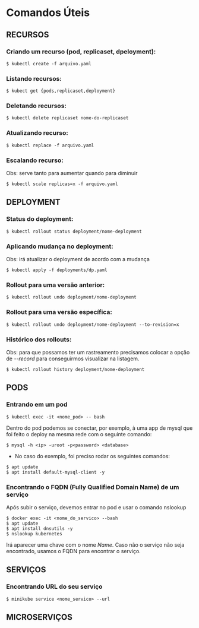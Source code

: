 # Comandos Úteis

## RECURSOS

### Criando um recurso (pod, replicaset, dpeloyment):
```
$ kubectl create -f arquivo.yaml
```
### Listando recursos: 
```
$ kubect get {pods,replicaset,deployment}
```
### Deletando recursos:
```
$ kubectl delete replicaset nome-do-replicaset
```
### Atualizando recurso:
```
$ kubectl replace -f arquivo.yaml
```
### Escalando recurso:
Obs: serve tanto para aumentar quando para diminuir
```
$ kubectl scale replicas=x -f arquivo.yaml
```

## DEPLOYMENT

### Status do deployment:
```
$ kubectl rollout status deployment/nome-deployment
```
### Aplicando mudança no deployment:
Obs: irá atualizar o deployment de acordo com a mudança
```
$ kubectl apply -f deployments/dp.yaml
```
### Rollout para uma versão anterior:
```
$ kubectl rollout undo deployment/nome-deployment
```
### Rollout para uma versão específica:
```
$ kubectl rollout undo deployment/nome-deployment --to-revision=x
```
### Histórico dos rollouts:
Obs: para que possamos ter um rastreamento precisamos colocar a opção de *--record* para conseguirmos visualizar na listagem.
```
$ kubectl rollout history deployment/nome-deployment
```

## PODS

### Entrando em um pod
```
$ kubectl exec -it <nome_pod> -- bash
```
Dentro do pod podemos se conectar, por exemplo, à uma app de mysql que foi feito o deploy na mesma rede com o seguinte comando:
```
$ mysql -h <ip> -uroot -p<password> <database>
```
* No caso do exemplo, foi preciso rodar os seguintes comandos:
```
$ apt update
$ apt install default-mysql-client -y
```

### Encontrando o FQDN (Fully Qualified Domain Name) de um serviço
Após subir o serviço, devemos entrar no pod e usar o comando nslookup
```
$ docker exec -it <nome_do_servico> --bash
$ apt update
$ apt install dnsutils -y
$ nslookup kubernetes
```
Irá aparecer uma chave com o nome *Name*. Caso não o serviço não seja encontrado, usamos o FQDN para encontrar o serviço.

## SERVIÇOS

### Encontrando URL do seu serviço
```
$ minikube service <nome_servico> --url
```

## MICROSERVIÇOS
